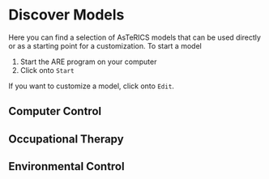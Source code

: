 # Discover Models

Here you can find a selection of AsTeRICS models that can be used directly or as a starting point for a customization.
To start a model 
1. Start the ARE program on your computer
2. Click onto `Start`

If you want to customize a model, click onto `Edit`.


## Computer Control

<TileGroup>
<ModelTile target="#" title="Camera Mouse Simple" image-url="/img/keyboard press key.png" shortDesc="Uses the webcam and head movement to control the mouse."></ModelTile>
<ModelTile target="#" title="1-Switch Scanning" image-url="/img/keyboard press key.png" shortDesc="Provides mouse control using 1 switch and scanning."></ModelTile>
</TileGroup>

## Occupational Therapy

<ModelTile target="#" title="Camera Mouse Simple" image-url="/img/keyboard press key.png" shortDesc="Uses the webcam and head movement to control the mouse."></ModelTile>

## Environmental Control

<ModelTile target="#" title="Camera Mouse Simple" image-url="/img/keyboard press key.png" shortDesc="Uses the webcam and head movement to control the mouse."></ModelTile>